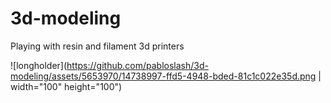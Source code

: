 # 3d-modeling
Playing with resin and filament 3d printers

![longholder](https://github.com/pabloslash/3d-modeling/assets/5653970/14738997-ffd5-4948-bded-81c1c022e35d.png | width="100" height="100")

